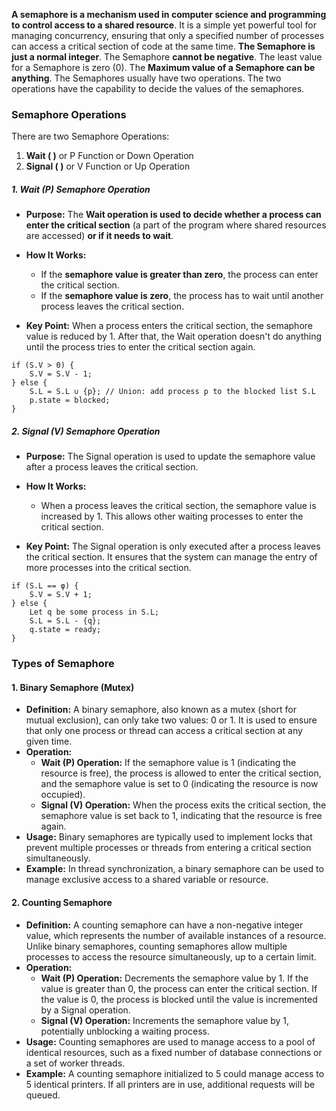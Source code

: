 
**A semaphore is a mechanism used in computer science and programming to control access to a shared resource**. It is a simple yet powerful tool for managing concurrency, ensuring that only a specified number of processes can access a critical section of code at the same time.
**The Semaphore is just a normal integer**. The Semaphore **cannot be negative**. The least value for a Semaphore is zero (0). The **Maximum value of a Semaphore can be anything**. The Semaphores usually have two operations. The two operations have the capability to decide the values of the semaphores.

### Semaphore Operations

There are two Semaphore Operations:

1. **Wait ( )** or P Function or Down Operation
2. **Signal ( )** or V Function or Up Operation


##### 1. Wait (P) Semaphore Operation

- **Purpose:** The **Wait operation is used to decide whether a process can enter the critical section** (a part of the program where shared resources are accessed) **or if it needs to wait**.
    
- **How It Works:**
    - If the **semaphore value is greater than zero**, the process can enter the critical section.
    - If the **semaphore value is zero**, the process has to wait until another process leaves the critical section.
      
- **Key Point:** When a process enters the critical section, the semaphore value is reduced by 1. After that, the Wait operation doesn't do anything until the process tries to enter the critical section again.

```
if (S.V > 0) {
    S.V = S.V - 1;
} else {
    S.L = S.L ∪ {p}; // Union: add process p to the blocked list S.L
    p.state = blocked;
}
```



##### 2. Signal (V) Semaphore Operation

- **Purpose:** The Signal operation is used to update the semaphore value after a process leaves the critical section.
    
- **How It Works:**
    - When a process leaves the critical section, the semaphore value is increased by 1. This allows other waiting processes to enter the critical section.
      
- **Key Point:** The Signal operation is only executed after a process leaves the critical section. It ensures that the system can manage the entry of more processes into the critical section.

```
if (S.L == φ) {
    S.V = S.V + 1;
} else {
    Let q be some process in S.L;
    S.L = S.L - {q};
    q.state = ready;
}
```



### Types of Semaphore

#### 1. Binary Semaphore (Mutex)

- **Definition:** A binary semaphore, also known as a mutex (short for mutual exclusion), can only take two values: 0 or 1. It is used to ensure that only one process or thread can access a critical section at any given time.
- **Operation:**
    - **Wait (P) Operation:** If the semaphore value is 1 (indicating the resource is free), the process is allowed to enter the critical section, and the semaphore value is set to 0 (indicating the resource is now occupied).
    - **Signal (V) Operation:** When the process exits the critical section, the semaphore value is set back to 1, indicating that the resource is free again.
- **Usage:** Binary semaphores are typically used to implement locks that prevent multiple processes or threads from entering a critical section simultaneously.
- **Example:** In thread synchronization, a binary semaphore can be used to manage exclusive access to a shared variable or resource.


#### 2. Counting Semaphore

- **Definition:** A counting semaphore can have a non-negative integer value, which represents the number of available instances of a resource. Unlike binary semaphores, counting semaphores allow multiple processes to access the resource simultaneously, up to a certain limit.
- **Operation:**
    - **Wait (P) Operation:** Decrements the semaphore value by 1. If the value is greater than 0, the process can enter the critical section. If the value is 0, the process is blocked until the value is incremented by a Signal operation.
    - **Signal (V) Operation:** Increments the semaphore value by 1, potentially unblocking a waiting process.
- **Usage:** Counting semaphores are used to manage access to a pool of identical resources, such as a fixed number of database connections or a set of worker threads.
- **Example:** A counting semaphore initialized to 5 could manage access to 5 identical printers. If all printers are in use, additional requests will be queued.
